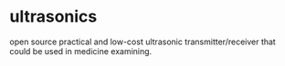 ultrasonics
===========

open source practical and low-cost ultrasonic transmitter/receiver that could be used in medicine examining.
